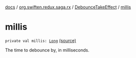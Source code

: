 [docs](../../index.md) / [org.swiften.redux.saga.rx](../index.md) / [DebounceTakeEffect](index.md) / [millis](./millis.md)

# millis

`private val millis: `[`Long`](https://kotlinlang.org/api/latest/jvm/stdlib/kotlin/-long/index.html) [(source)](https://github.com/protoman92/KotlinRedux/tree/master/common/common-rx-saga/src/main/kotlin/org/swiften/redux/saga/rx/DebounceTakeEffect.kt#L23)

The time to debounce by, in milliseconds.

